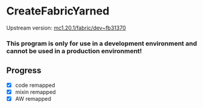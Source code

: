 # CreateFabricYarned

Upstream version: [mc1.20.1/fabric/dev~fb31370](https://github.com/Fabricators-of-Create/Create/commit/fb31370fc1acbe8144cd6798629f1758f16e432b)

### This program is only for use in a development environment and cannot be used in a production environment!

## Progress
- [x] code remapped
- [x] mixin remapped
- [x] AW remapped
